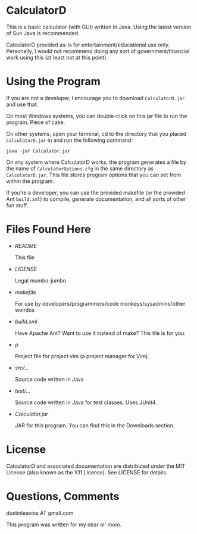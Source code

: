 CalculatorD
===========
This is a basic calculator (with GUI) written in Java.
Using the latest version of Sun Java is recommended.

CalculatorD provided as-is for entertainment/educational use only.  Personally, I would not recommend doing any sort of government/financial work using this (at least not at this point).

Using the Program
=================
If you are not a developer, I encourage you to download `CalculatorD.jar` and use that.

On most Windows systems, you can double-click on this jar file to run the program.  Piece of cake.

On other systems, open your terminal, cd to the directory that you placed `CalculatorD.jar` in and run the following command:

`java -jar Calculator.jar`

On any system where CalculatorD works, the program generates a file by the name of `CalculatorOptions.cfg` in the same directory as `CalculatorD.jar`.  This file stores program options that you can set from within the program.

If you're a developer, you can use the provided makefile (or the provided Ant `build.xml`) to compile, generate documentation, and all sorts of other fun stuff.

Files Found Here
================
- *README*

    This file

- *LICENSE*

    Legal mumbo-jumbo

- *makefile*

    For use by developers/programmers/code monkeys/sysadmins/other weirdos

- *build.xml*

    Have Apache Ant?  Want to use it instead of make?  This file is for you.

- *p*

    Project file for project.vim (a project manager for Vim)

- *src/...*

    Source code written in Java

- *test/...*

    Source code written in Java for test classes.  Uses JUnit4.

- *Calculator.jar*

    JAR for this program.  You can find this in the Downloads section.

License
=======
CalculatorD  and associated documentation are distributed under the MIT License (also known as the X11 License).  See LICENSE for details.

Questions, Comments
===================
dustinleavins AT gmail.com


This program was written for my dear ol' mom.
